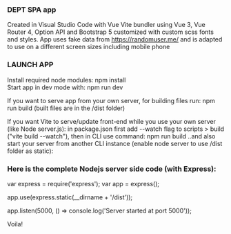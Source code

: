 ### DEPT SPA app
Created in Visual Studio Code with Vue Vite bundler using Vue 3, Vue Router 4, Option API and Bootstrap 5 customized with custom scss fonts and styles.
App uses fake data from https://randomuser.me/ and is adapted to use on a different screen sizes including mobile phone

### LAUNCH APP  
Install required node modules: npm install  
Start app in dev mode with: npm run dev

If you want to serve app from your own server, for building files run: npm run build (built files are in the /dist folder)

If you want Vite to serve/update front-end while you use your own server (like Node server.js):
in package.json first add --watch flag to scripts > build ("vite build --watch"),
then in CLI use command: npm run build  ..and also start your server from another CLI instance (enable node server to use /dist folder as static):

### Here is the complete Nodejs server side code (with Express):

var express = require('express');
var app = express();

app.use(express.static(__dirname + '/dist'));

app.listen(5000, () => console.log('Server started at port 5000'));

Voila!
